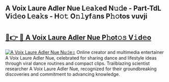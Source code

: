 ## A Voix Laure Adler Nue L𝚎a𝚔ed N𝚞𝚍e - Part-TdL Vi𝚍𝚎o L𝚎a𝚔s - H𝚘𝚝 O𝚗𝚕yf𝚊ns P𝚑𝚘tos vuvji

# <h2><a href="http://kf6ppq.oniu.top/?m=A+Voix+Laure+Adler+Nue">🔗👉 🔴 A Voix Laure Adler Nue P𝚑ot𝚘𝚜 V𝚒d𝚎o</a></h2>

[![A Voix Laure Adler Nue Nu𝚍e𝚜](https://i.imgur.com/0qMVB7G.gif)](http://kf6ppq.oniu.top/?m=A+Voix+Laure+Adler+Nue)
Online creator and multimedia entertainer A Voix Laure Adler Nue, celebrated for sharing dance and lifestyle ideas through viral dance routines and compact clips. Trailblazing scientist researcher A Voix Laure Adler Nue, recognized for their groundbreaking discoveries and commitment to advancing knowledge.  
